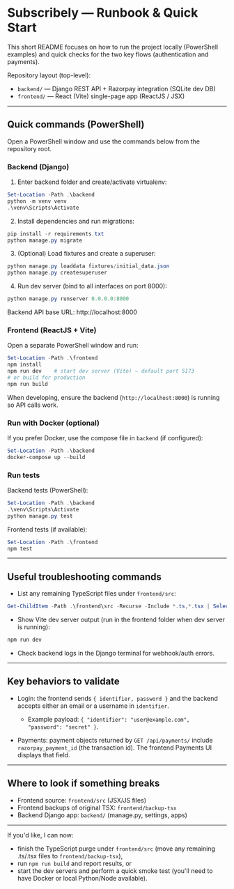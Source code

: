 # Subscribely — Runbook & Quick Start

This short README focuses on how to run the project locally (PowerShell examples) and quick checks for the two key flows (authentication and payments).

Repository layout (top-level):
- `backend/` — Django REST API + Razorpay integration (SQLite dev DB)
- `frontend/` — React (Vite) single-page app (ReactJS / JSX)

---
## Quick commands (PowerShell)

Open a PowerShell window and use the commands below from the repository root.

### Backend (Django)

1) Enter backend folder and create/activate virtualenv:

```powershell
Set-Location -Path .\backend
python -m venv venv
.\venv\Scripts\Activate
```

2) Install dependencies and run migrations:

```powershell
pip install -r requirements.txt
python manage.py migrate
```

3) (Optional) Load fixtures and create a superuser:

```powershell
python manage.py loaddata fixtures/initial_data.json
python manage.py createsuperuser
```

4) Run dev server (bind to all interfaces on port 8000):

```powershell
python manage.py runserver 0.0.0.0:8000
```

Backend API base URL: http://localhost:8000

### Frontend (ReactJS + Vite)

Open a separate PowerShell window and run:

```powershell
Set-Location -Path .\frontend
npm install
npm run dev    # start dev server (Vite) — default port 5173
# or build for production
npm run build
```

When developing, ensure the backend (`http://localhost:8000`) is running so API calls work.

### Run with Docker (optional)

If you prefer Docker, use the compose file in `backend` (if configured):

```powershell
Set-Location -Path .\backend
docker-compose up --build
```

### Run tests

Backend tests (PowerShell):

```powershell
Set-Location -Path .\backend
.\venv\Scripts\Activate
python manage.py test
```

Frontend tests (if available):

```powershell
Set-Location -Path .\frontend
npm test
```

---
## Useful troubleshooting commands

- List any remaining TypeScript files under `frontend/src`:

```powershell
Get-ChildItem -Path .\frontend\src -Recurse -Include *.ts,*.tsx | Select-Object FullName
```

- Show Vite dev server output (run in the frontend folder when dev server is running):

```powershell
npm run dev
```

- Check backend logs in the Django terminal for webhook/auth errors.

---
## Key behaviors to validate

- Login: the frontend sends `{ identifier, password }` and the backend accepts either an email or a username in `identifier`.
  - Example payload: `{ "identifier": "user@example.com", "password": "secret" }`.

- Payments: payment objects returned by `GET /api/payments/` include `razorpay_payment_id` (the transaction id). The frontend Payments UI displays that field.

---
## Where to look if something breaks

- Frontend source: `frontend/src` (JSX/JS files)
- Frontend backups of original TSX: `frontend/backup-tsx`
- Backend Django app: `backend/` (manage.py, settings, apps)

---
If you'd like, I can now:
- finish the TypeScript purge under `frontend/src` (move any remaining .ts/.tsx files to `frontend/backup-tsx`),
- run `npm run build` and report results, or
- start the dev servers and perform a quick smoke test (you'll need to have Docker or local Python/Node available).
